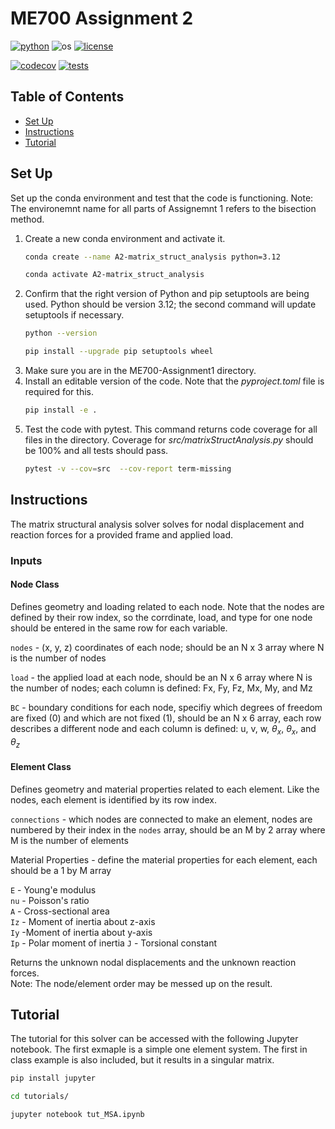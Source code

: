 # ME700 Assignment 2

[![python](https://img.shields.io/badge/python-3.12-blue.svg)](https://www.python.org/)
![os](https://img.shields.io/badge/os-ubuntu%20|%20macos%20|%20windows-blue.svg)
[![license](https://img.shields.io/badge/license-MIT-green.svg)](https://github.com/sandialabs/sibl#license)

[![codecov](https://codecov.io/gh/rebshannon/ME700-ASSIGNMENT2/graph/badge.svg?token=d5QRPml5Wg)](https://codecov.io/gh/rebshannon/ME700-ASSIGNMENT2)
[![tests](https://github.com/rebshannon/ME700-ASSIGNMENT2/actions/workflows/test.yml/badge.svg)](https://github.com/rebshannon/ME700-ASSIGNMENT2/actions)

## Table of Contents

* [Set Up](#setup)
* [Instructions](#inst)
* [Tutorial](#tutorial)

## Set Up <a name=setup></a>
Set up the conda environment and test that the code is functioning. Note: The environemnt name for all parts of Assignemnt 1 refers to the bisection method.  

1. Create a new conda environment and activate it.  
    ```bash 
    conda create --name A2-matrix_struct_analysis python=3.12
    ```
    ```bash
    conda activate A2-matrix_struct_analysis
    ``` 
2. Confirm that the right version of Python and pip setuptools are being used. Python should be version 3.12; the second command will update setuptools if necessary.  
    ```bash
    python --version
    ```
    ```bash
    pip install --upgrade pip setuptools wheel
    ```
3. Make sure you are in the ME700-Assignment1 directory.  
4. Install an editable version of the code. Note that the *pyproject.toml* file is required for this.  
    ```bash
    pip install -e .
    ```
5. Test the code with pytest. This command returns code coverage for all files in the directory. Coverage for *src/matrixStructAnalysis.py* should be 100% and all tests should pass.  
    ```bash
    pytest -v --cov=src  --cov-report term-missing
    ```

## Instructions <a name=inst></a>

The matrix structural analysis solver solves for nodal displacement and reaction forces for a provided frame and applied load. 

### Inputs

#### Node Class

Defines geometry and loading related to each node. Note that the nodes are defined by their row index, so the corrdinate, load, and type for one node should be entered in the same row for each variable.

`nodes` -  (x, y, z) coordinates of each node; should be an N x 3 array where N is the number of nodes

`load` - the applied load at each node, should be an N x 6 array where N is the number of nodes; each column is defined: Fx, Fy, Fz, Mx, My, and Mz

`BC` - boundary conditions for each node, specifiy which degrees of freedom are fixed (0) and which are not fixed (1), should be an N x 6 array, each row describes a different node and each column is defined: u, v, w, $\theta_x$, $\theta_x$, and $\theta_z$ 

#### Element Class

Defines geometry and material properties related to each element. Like the nodes, each element is identified by its row index.

`connections` - which nodes are connected to make an element, nodes are numbered by their index in the `nodes` array, should be an M by 2 array where M is the number of elements

Material Properties - define the material properties for each element, each should be a 1 by M array

`E` - Young'e modulus  
`nu` - Poisson's ratio  
`A` - Cross-sectional area  
`Iz` - Moment of inertia about z-axis  
`Iy` -Moment of inertia about y-axis  
`Ip` - Polar moment of inertia 
`J` - Torsional constant

Returns the unknown nodal displacements and the unknown reaction forces.  
Note: The node/element order may be messed up on the result.

## Tutorial <a name=tutorial></a>

The tutorial for this solver can be accessed with the following Jupyter notebook. The first exmaple is a simple one element system. The first in class example is also included, but it results in a singular matrix.

```bash
pip install jupyter
```
```bash
cd tutorials/
```
```bash
jupyter notebook tut_MSA.ipynb
```